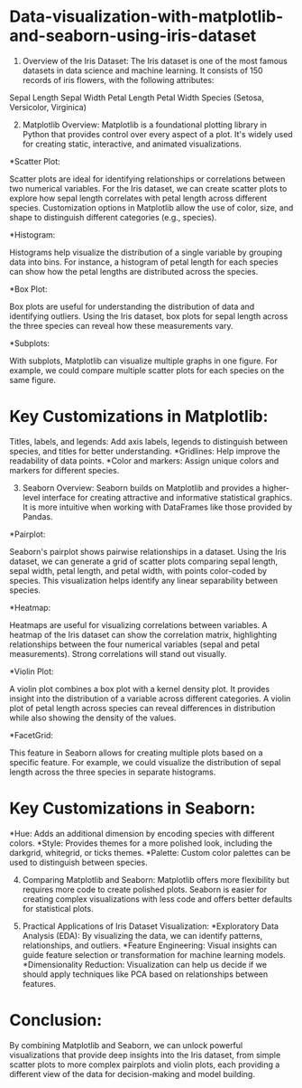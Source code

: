 # Data-visualization-with-matplotlib-and-seaborn-using-iris-dataset

1. Overview of the Iris Dataset:
The Iris dataset is one of the most famous datasets in data science and machine learning. It consists of 150 records of iris flowers, with the following attributes:

Sepal Length
Sepal Width
Petal Length
Petal Width
Species (Setosa, Versicolor, Virginica)

2. Matplotlib Overview:
Matplotlib is a foundational plotting library in Python that provides control over every aspect of a plot. It's widely used for creating static, interactive, and animated visualizations.

*Scatter Plot:

Scatter plots are ideal for identifying relationships or correlations between two numerical variables.
For the Iris dataset, we can create scatter plots to explore how sepal length correlates with petal length across different species.
Customization options in Matplotlib allow the use of color, size, and shape to distinguish different categories (e.g., species).
 
*Histogram:

Histograms help visualize the distribution of a single variable by grouping data into bins.
For instance, a histogram of petal length for each species can show how the petal lengths are distributed across the species.

*Box Plot:

Box plots are useful for understanding the distribution of data and identifying outliers.
Using the Iris dataset, box plots for sepal length across the three species can reveal how these measurements vary.

*Subplots:

With subplots, Matplotlib can visualize multiple graphs in one figure. For example, we could compare multiple scatter plots for each species on the same figure.
# Key Customizations in Matplotlib:
Titles, labels, and legends: Add axis labels, legends to distinguish between species, and titles for better understanding.
*Gridlines: Help improve the readability of data points.
*Color and markers: Assign unique colors and markers for different species.

3. Seaborn Overview:
Seaborn builds on Matplotlib and provides a higher-level interface for creating attractive and informative statistical graphics. It is more intuitive when working with DataFrames like those provided by Pandas.

*Pairplot:

Seaborn's pairplot shows pairwise relationships in a dataset.
Using the Iris dataset, we can generate a grid of scatter plots comparing sepal length, sepal width, petal length, and petal width, with points color-coded by species. This visualization helps identify any linear separability between species.

*Heatmap:

Heatmaps are useful for visualizing correlations between variables.
A heatmap of the Iris dataset can show the correlation matrix, highlighting relationships between the four numerical variables (sepal and petal measurements). Strong correlations will stand out visually.

*Violin Plot:

A violin plot combines a box plot with a kernel density plot. It provides insight into the distribution of a variable across different categories.
A violin plot of petal length across species can reveal differences in distribution while also showing the density of the values.

*FacetGrid:

This feature in Seaborn allows for creating multiple plots based on a specific feature.
For example, we could visualize the distribution of sepal length across the three species in separate histograms.

# Key Customizations in Seaborn:
*Hue: Adds an additional dimension by encoding species with different colors.
*Style: Provides themes for a more polished look, including the darkgrid, whitegrid, or ticks themes.
*Palette: Custom color palettes can be used to distinguish between species.

4. Comparing Matplotlib and Seaborn:
Matplotlib offers more flexibility but requires more code to create polished plots.
Seaborn is easier for creating complex visualizations with less code and offers better defaults for statistical plots.

5. Practical Applications of Iris Dataset Visualization:
*Exploratory Data Analysis (EDA): By visualizing the data, we can identify patterns, relationships, and outliers.
*Feature Engineering: Visual insights can guide feature selection or transformation for machine learning models.
*Dimensionality Reduction: Visualization can help us decide if we should apply techniques like PCA based on relationships between features.
# Conclusion:
By combining Matplotlib and Seaborn, we can unlock powerful visualizations that provide deep insights into the Iris dataset, from simple scatter plots to more complex pairplots and violin plots, each providing a different view of the data for decision-making and model building.
